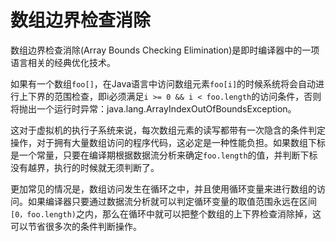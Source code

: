 # 数组边界检查消除

数组边界检查消除(Array Bounds Checking Elimination)是即时编译器中的一项语言相关的经典优化技术。

如果有一个数组`foo[]`，在Java语言中访问数组元素`foo[i]`的时候系统将会自动进行上下界的范围检查，即i必须满足`i >= 0 && i < foo.length`的访问条件，否则将抛出一个运行时异常：java.lang.ArrayIndexOutOfBoundsException。

这对于虚拟机的执行子系统来说，每次数组元素的读写都带有一次隐含的条件判定操作，对于拥有大量数组访问的程序代码，这必定是一种性能负担。如果数组下标是一个常量，只要在编译期根据数据流分析来确定`foo.length`的值，并判断下标没有越界，执行的时候就无须判断了。

更加常见的情况是，数组访问发生在循环之中，并且使用循环变量来进行数组的访问。如果编译器只要通过数据流分析就可以判定循环变量的取值范围永远在区间`[0，foo.length)`之内，那么在循环中就可以把整个数组的上下界检查消除掉，这可以节省很多次的条件判断操作。

